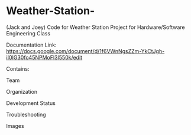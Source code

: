 # Weather-Station-
(Jack and Joey) 
Code for Weather Station Project for Hardware/Software Engineering Class 

Documentation Link: 
https://docs.google.com/document/d/1f6VWnNgsZZm-YkCtJgh-iI0IG30fo45NPMoFI3l550k/edit

Contains:

Team 

Organization 

Development Status 

Troubleshooting 

Images 


